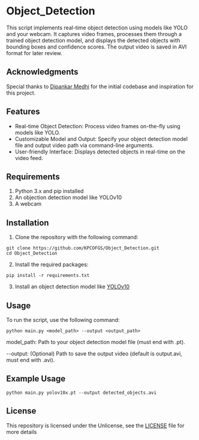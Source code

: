 # Object_Detection

This script implements real-time object detection using models like YOLO and your webcam. It captures video frames, processes them through a trained object detection model, and displays the detected objects with bounding boxes and confidence scores. The output video is saved in AVI format for later review.

## Acknowledgments

Special thanks to [Dipankar Medhi](https://dipankarmedh1.medium.com/real-time-object-detection-with-yolo-and-webcam-enhancing-your-computer-vision-skills-861b97c78993) for the initial codebase and inspiration for this project.

## Features
* Real-time Object Detection: Process video frames on-the-fly using models like YOLO.
* Customizable Model and Output: Specify your object detection model file and output video path via command-line arguments.
* User-friendly Interface: Displays detected objects in real-time on the video feed.

## Requirements
1. Python 3.x and pip installed
2. An objection detection model like YOLOv10
3. A webcam

## Installation

1. Clone the repository with the following command:
```
git clone https://github.com/KPCOFGS/Object_Detection.git
cd Object_Detection
```
2. Install the required packages:
```
pip install -r requirements.txt
```
3. Install an object detection model like [YOLOv10](https://docs.ultralytics.com/models/yolov10/#how-can-i-get-started-with-running-inference-using-yolov10)

## Usage

To run the script, use the following command:
```
python main.py <model_path> --output <output_path>
```
model_path: Path to your object detection model file (must end with .pt).

--output: (Optional) Path to save the output video (default is output.avi, must end with .avi).

## Example Usage
```
python main.py yolov10x.pt --output detected_objects.avi
```

## License

This repository is licensed under the Unlicense, see the [LICENSE](LICENSE) file for more details
